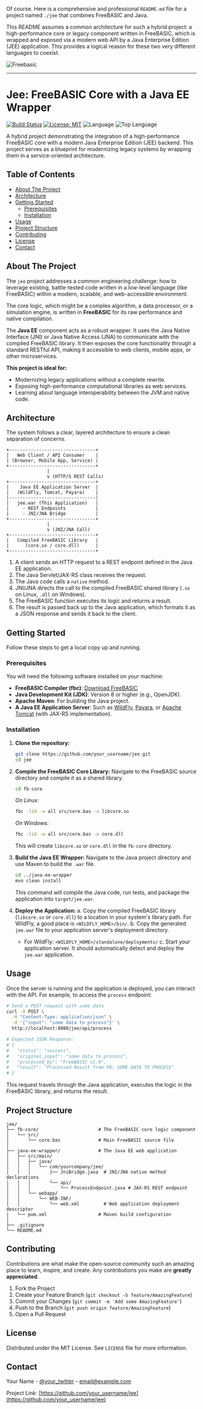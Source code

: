 Of course. Here is a comprehensive and professional `README.md` file for a project named `./jee` that combines FreeBASIC and Java.

This README assumes a common architecture for such a hybrid project: a high-performance core or legacy component written in FreeBASIC, which is wrapped and exposed via a modern web API by a Java Enterprise Edition (JEE) application. This provides a logical reason for these two very different languages to coexist.

<img title="Nick Studio" alt="Freebasic" src="/matrix/cec/bin/image/logon.jpg">


---

# Jee: FreeBASIC Core with a Java EE Wrapper

[![Build Status](https://img.shields.io/badge/build-passing-brightgreen)](https://github.com/your_username/jee)
[![License: MIT](https://img.shields.io/badge/License-MIT-yellow.svg)](https://opensource.org/licenses/MIT)
![Language](https://img.shields.io/github/languages/count/your_username/jee)
![Top Language](https://img.shields.io/github/languages/top/your_username/jee)

A hybrid project demonstrating the integration of a high-performance FreeBASIC core with a modern Java Enterprise Edition (JEE) backend. This project serves as a blueprint for modernizing legacy systems by wrapping them in a service-oriented architecture.

## Table of Contents

- [About The Project](#about-the-project)
- [Architecture](#architecture)
- [Getting Started](#getting-started)
  - [Prerequisites](#prerequisites)
  - [Installation](#installation)
- [Usage](#usage)
- [Project Structure](#project-structure)
- [Contributing](#contributing)
- [License](#license)
- [Contact](#contact)

## About The Project

The `jee` project addresses a common engineering challenge: how to leverage existing, battle-tested code written in a low-level language (like FreeBASIC) within a modern, scalable, and web-accessible environment.

The core logic, which might be a complex algorithm, a data processor, or a simulation engine, is written in **FreeBASIC** for its raw performance and native compilation.

The **Java EE** component acts as a robust wrapper. It uses the Java Native Interface (JNI) or Java Native Access (JNA) to communicate with the compiled FreeBASIC library. It then exposes the core functionality through a standard RESTful API, making it accessible to web clients, mobile apps, or other microservices.

**This project is ideal for:**
*   Modernizing legacy applications without a complete rewrite.
*   Exposing high-performance computational libraries as web services.
*   Learning about language interoperability between the JVM and native code.

## Architecture

The system follows a clear, layered architecture to ensure a clean separation of concerns.

```
+--------------------------------+
|   Web Client / API Consumer    |
| (Browser, Mobile App, Service) |
+--------------------------------+
               |
               v (HTTP/S REST Calls)
+--------------------------------+
|    Java EE Application Server  |
|   (WildFly, Tomcat, Payara)    |
|--------------------------------|
|   jee.war (This Application)   |
|     - REST Endpoints           |
|     - JNI/JNA Bridge           |
+--------------------------------+
               |
               v (JNI/JNA Call)
+--------------------------------+
|   Compiled FreeBASIC Library   |
|      (core.so / core.dll)      |
+--------------------------------+
```

1.  A client sends an HTTP request to a REST endpoint defined in the Java EE application.
2.  The Java Servlet/JAX-RS class receives the request.
3.  The Java code calls a `native` method.
4.  JNI/JNA directs the call to the compiled FreeBASIC shared library (`.so` on Linux, `.dll` on Windows).
5.  The FreeBASIC function executes its logic and returns a result.
6.  The result is passed back up to the Java application, which formats it as a JSON response and sends it back to the client.

## Getting Started

Follow these steps to get a local copy up and running.

### Prerequisites

You will need the following software installed on your machine:
*   **FreeBASIC Compiler (fbc)**: [Download FreeBASIC](https://www.freebasic.net/get)
*   **Java Development Kit (JDK)**: Version 8 or higher (e.g., OpenJDK).
*   **Apache Maven**: For building the Java project.
*   **A Java EE Application Server**: Such as [WildFly](https://www.wildfly.org/downloads/), [Payara](https://www.payara.fish/downloads/), or [Apache Tomcat](https://tomcat.apache.org/) (with JAX-RS implementation).

### Installation

1.  **Clone the repository:**
    ```sh
    git clone https://github.com/your_username/jee.git
    cd jee
    ```

2.  **Compile the FreeBASIC Core Library:**
    Navigate to the FreeBASIC source directory and compile it as a shared library.
    ```sh
    cd fb-core
    ```
    *On Linux:*
    ```sh
    fbc -lib -w all src/core.bas -x libcore.so
    ```
    *On Windows:*
    ```sh
    fbc -lib -w all src/core.bas -x core.dll
    ```
    This will create `libcore.so` or `core.dll` in the `fb-core` directory.

3.  **Build the Java EE Wrapper:**
    Navigate to the Java project directory and use Maven to build the `.war` file.
    ```sh
    cd ../java-ee-wrapper
    mvn clean install
    ```
    This command will compile the Java code, run tests, and package the application into `target/jee.war`.

4.  **Deploy the Application:**
    a. Copy the compiled FreeBASIC library (`libcore.so` or `core.dll`) to a location in your system's library path. For WildFly, a good place is `<WILDFLY_HOME>/bin/`.
    b. Copy the generated `jee.war` file to your application server's deployment directory.
       *   For WildFly: `<WILDFLY_HOME>/standalone/deployments/`
    c. Start your application server. It should automatically detect and deploy the `jee.war` application.

## Usage

Once the server is running and the application is deployed, you can interact with the API. For example, to access the `process` endpoint:

```sh
# Send a POST request with some data
curl -X POST \
  -H "Content-Type: application/json" \
  -d '{"input": "some data to process"}' \
  http://localhost:8080/jee/api/process

# Expected JSON Response:
# {
#   "status": "success",
#   "original_input": "some data to process",
#   "processed_by": "FreeBASIC v1.0",
#   "result": "Processed Result from FB: SOME DATA TO PROCESS"
# }
```

This request travels through the Java application, executes the logic in the FreeBASIC library, and returns the result.

## Project Structure

```
jee/
├── fb-core/                      # The FreeBASIC core logic component
│   └── src/
│       └── core.bas              # Main FreeBASIC source file
│
├── java-ee-wrapper/              # The Java EE web application
│   ├── src/main/
│   │   ├── java/
│   │   │   └── com/yourcompany/jee/
│   │   │       ├── JniBridge.java  # JNI/JNA native method declarations
│   │   │       └── api/
│   │   │           └── ProcessEndpoint.java # JAX-RS REST endpoint
│   │   └── webapp/
│   │       └── WEB-INF/
│   │           └── web.xml         # Web application deployment descriptor
│   └── pom.xml                   # Maven build configuration
│
├── .gitignore
└── README.md
```

## Contributing

Contributions are what make the open-source community such an amazing place to learn, inspire, and create. Any contributions you make are **greatly appreciated**.

1.  Fork the Project
2.  Create your Feature Branch (`git checkout -b feature/AmazingFeature`)
3.  Commit your Changes (`git commit -m 'Add some AmazingFeature'`)
4.  Push to the Branch (`git push origin feature/AmazingFeature`)
5.  Open a Pull Request

## License

Distributed under the MIT License. See `LICENSE` file for more information.

## Contact

Your Name - [@your_twitter](https://twitter.com/your_twitter) - email@example.com

Project Link: [https://github.com/your_username/jee](https://github.com/your_username/jee)